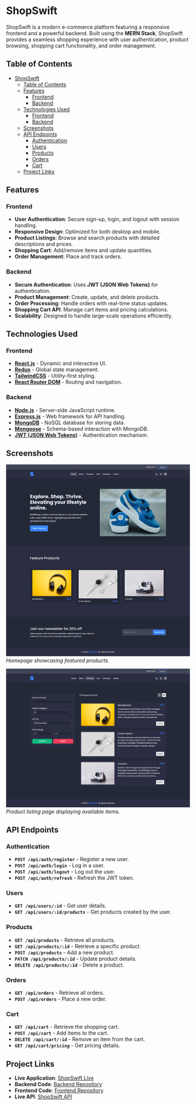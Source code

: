 # ShopSwift

ShopSwift is a modern e-commerce platform featuring a responsive frontend and a powerful backend. Built using the **MERN Stack**, ShopSwift provides a seamless shopping experience with user authentication, product browsing, shopping cart functionality, and order management.

## Table of Contents

- [ShopSwift](#shopswift)
  - [Table of Contents](#table-of-contents)
  - [Features](#features)
    - [Frontend](#frontend)
    - [Backend](#backend)
  - [Technologies Used](#technologies-used)
    - [Frontend](#frontend-1)
    - [Backend](#backend-1)
  - [Screenshots](#screenshots)
  - [API Endpoints](#api-endpoints)
    - [Authentication](#authentication)
    - [Users](#users)
    - [Products](#products)
    - [Orders](#orders)
    - [Cart](#cart)
  - [Project Links](#project-links)

## Features

### Frontend

- **User Authentication**: Secure sign-up, login, and logout with session handling.
- **Responsive Design**: Optimized for both desktop and mobile.
- **Product Listings**: Browse and search products with detailed descriptions and prices.
- **Shopping Cart**: Add/remove items and update quantities.
- **Order Management**: Place and track orders.

### Backend

- **Secure Authentication**: Uses **JWT (JSON Web Tokens)** for authentication.
- **Product Management**: Create, update, and delete products.
- **Order Processing**: Handle orders with real-time status updates.
- **Shopping Cart API**: Manage cart items and pricing calculations.
- **Scalability**: Designed to handle large-scale operations efficiently.

## Technologies Used

### Frontend

- **[React.js](https://reactjs.org/)** - Dynamic and interactive UI.
- **[Redux](https://redux.js.org/)** - Global state management.
- **[TailwindCSS](https://tailwindcss.com/)** - Utility-first styling.
- **[React Router DOM](https://reactrouter.com/)** - Routing and navigation.

### Backend

- **[Node.js](https://nodejs.org/)** - Server-side JavaScript runtime.
- **[Express.js](https://expressjs.com/)** - Web framework for API handling.
- **[MongoDB](https://www.mongodb.com/)** - NoSQL database for storing data.
- **[Mongoose](https://mongoosejs.com/)** - Schema-based interaction with MongoDB.
- **[JWT (JSON Web Tokens)](https://jwt.io/)** - Authentication mechanism.

## Screenshots

![Home Page](./screenshots/home.png)  
_Homepage showcasing featured products._

![Product Listing Page](./screenshots/products.png)  
_Product listing page displaying available items._

## API Endpoints

### Authentication

- **`POST /api/auth/register`** - Register a new user.
- **`POST /api/auth/login`** - Log in a user.
- **`POST /api/auth/logout`** - Log out the user.
- **`POST /api/auth/refresh`** - Refresh the JWT token.

### Users

- **`GET /api/users/:id`** - Get user details.
- **`GET /api/users/:id/products`** - Get products created by the user.

### Products

- **`GET /api/products`** - Retrieve all products.
- **`GET /api/products/:id`** - Retrieve a specific product.
- **`POST /api/products`** - Add a new product.
- **`PATCH /api/products/:id`** - Update product details.
- **`DELETE /api/products/:id`** - Delete a product.

### Orders

- **`GET /api/orders`** - Retrieve all orders.
- **`POST /api/orders`** - Place a new order.

### Cart

- **`GET /api/cart`** - Retrieve the shopping cart.
- **`POST /api/cart`** - Add items to the cart.
- **`DELETE /api/cart/:id`** - Remove an item from the cart.
- **`GET /api/cart/pricing`** - Get pricing details.

## Project Links

- **Live Application**: [ShopSwift Live]()
- **Backend Code**: [Backend Repository]()
- **Frontend Code**: [Frontend Repository]()
- **Live API**: [ShopSwift API]()
